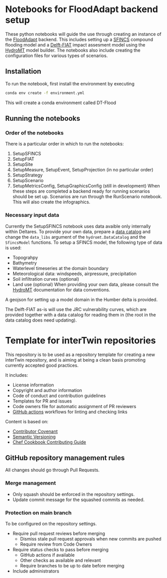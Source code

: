 # Notebooks for FloodAdapt backend setup

These python notebooks will guide the use through creating an instance of the [FloodAdapt](https://www.deltares.nl/en/software-and-data/products/floodadapt) backend. This includes setting up a [SFINCS](https://www.deltares.nl/en/software-and-data/products/sfincs) compound flooding model and a [Delft-FIAT](https://www.deltares.nl/en/software-and-data/products/delft-fiat-flood-impact-assessment-tool) impact assesment model using the [HydroMT](https://deltares.github.io/hydromt/latest/) model builder. The notebooks also include creating the configuration files for various types of scenarios.

## Installation

To run the notebook, first install the environment by executing
```bash
conda env create -f environment.yml
```
This will create a conda environment called DT-Flood

## Running the notebooks
### Order of the notebooks
There is a particular order in which to run the notebooks:
  1. SetupSFINCS
  2. SetupFIAT
  3. SetupSite
  4. SetupMeasure, SetupEvent, SetupProjection (in no particular order)
  5. SetupStrategy
  6. SetupScenario
  7. SetupMetricsConfig, SetupGraphicsConfig (still in development)
When these steps are completed a backend ready for running scenarios should be set up. Scenarios are run through the RunScenario notebook. This will also create the infographics.

### Necessary input data
Currently the SetupSFINCS notebook uses data avaible only internally within Deltares. To provide your own data, prepare a [data catalog](https://deltares.github.io/hydromt/latest/user_guide/data_prepare_cat.html) and change the `data_libs` argument of the `hydromt.DataCatalog` and the `SfincsModel` functions. To setup a SFINCS model, the following type of data is used:
  - Topograhpy
  - Bathymetry
  - Waterlevel timeseries at the domain boundary
  - Meteorological data: windspeeds, airpressure, precipitation
  - Soil infiltration curves (optional)
  - Land use (optional)
When providing your own data, please consult the [HydroMT](https://deltares.github.io/hydromt/latest/user_guide/data_conventions.html) documentation for data conventions.

A geojson for setting up a model domain in the Humber delta is provided.

The Delft-FIAT as-is will use the JRC vulnerability curves, which are provided together with a data catalog for reading them in (the root in the data catalog does need updating).



# Template for interTwin repositories

This repository is to be used as a repository template for creating a new interTwin
repository, and is aiming at being a clean basis promoting currently accepted
good practices.

It includes:

- License information
- Copyright and author information
- Code of conduct and contribution guidelines
- Templates for PR and issues
- Code owners file for automatic assignment of PR reviewers
- [GitHub actions](https://github.com/features/actions) workflows for linting
  and checking links

Content is based on:

- [Contributor Covenant](http://contributor-covenant.org)
- [Semantic Versioning](https://semver.org/)
- [Chef Cookbook Contributing Guide](https://github.com/chef-cookbooks/community_cookbook_documentation/blob/master/CONTRIBUTING.MD)

## GitHub repository management rules

All changes should go through Pull Requests.

### Merge management

- Only squash should be enforced in the repository settings.
- Update commit message for the squashed commits as needed.

### Protection on main branch

To be configured on the repository settings.

- Require pull request reviews before merging
  - Dismiss stale pull request approvals when new commits are pushed
  - Require review from Code Owners
- Require status checks to pass before merging
  - GitHub actions if available
  - Other checks as available and relevant
  - Require branches to be up to date before merging
- Include administrators
